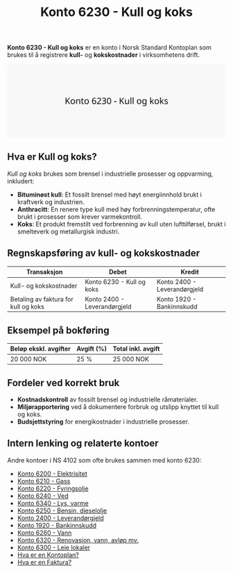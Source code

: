 ﻿---
title: "Konto 6230 - Kull og koks"
seoTitle: "6230-kull-koks"
description: '**Konto 6230 - Kull og koks** er en konto i Norsk Standard Kontoplan som brukes til å registrere **kull-** og **kokskostnader** i virksomhetens drift.'
---

**Konto 6230 - Kull og koks** er en konto i Norsk Standard Kontoplan som brukes til å registrere **kull-** og **kokskostnader** i virksomhetens drift.

![Illustrasjon av konto 6230 Kull og koks](6230-kull-koks-image.svg)

## Hva er Kull og koks?

*Kull og koks* brukes som brensel i industrielle prosesser og oppvarming, inkludert:

* **Bituminøst kull**: Et fossilt brensel med høyt energiinnhold brukt i kraftverk og industrien.
* **Anthracitt**: En renere type kull med høy forbrenningstemperatur, ofte brukt i prosesser som krever varmekontroll.
* **Koks**: Et produkt fremstilt ved forbrenning av kull uten lufttilførsel, brukt i smelteverk og metallurgisk industri.

## Regnskapsføring av kull- og kokskostnader

| Transaksjon                         | Debet                         | Kredit                       |
|-------------------------------------|-------------------------------|------------------------------|
| Kull- og kokskostnader              | Konto 6230 - Kull og koks     | Konto 2400 - Leverandørgjeld |
| Betaling av faktura for kull og koks| Konto 2400 - Leverandørgjeld  | Konto 1920 - Bankinnskudd    |

## Eksempel på bokføring

| Beløp ekskl. avgifter | Avgift (%) | Total inkl. avgift |
|-----------------------|------------|--------------------|
| 20 000 NOK            | 25 %       | 25 000 NOK         |

## Fordeler ved korrekt bruk

* **Kostnadskontroll** av fossilt brensel og industrielle råmaterialer.
* **Miljørapportering** ved å dokumentere forbruk og utslipp knyttet til kull og koks.
* **Budsjettstyring** for energikostnader i industrielle prosesser.

## Intern lenking og relaterte kontoer

Andre kontoer i NS 4102 som ofte brukes sammen med konto 6230:

* [Konto 6200 - Elektrisitet](/blogs/kontoplan/6200-elektrisitet "Konto 6200 - Elektrisitet")
* [Konto 6210 - Gass](/blogs/kontoplan/6210-gass "Konto 6210 - Gass")
* [Konto 6220 - Fyringsolje](/blogs/kontoplan/6220-fyringsolje "Konto 6220 - Fyringsolje")
* [Konto 6240 - Ved](/blogs/kontoplan/6240-ved "Konto 6240 - Ved")
* [Konto 6340 - Lys, varme](/blogs/kontoplan/6340-lys-varme "Konto 6340 - Lys, varme")
* [Konto 6250 - Bensin, dieselolje](/blogs/kontoplan/6250-bensin-dieselolje "Konto 6250 - Bensin, dieselolje")
* [Konto 2400 - Leverandørgjeld](/blogs/kontoplan/2400-leverandorgjeld "Konto 2400 - Leverandørgjeld")
* [Konto 1920 - Bankinnskudd](/blogs/kontoplan/1920-bankinnskudd "Konto 1920 - Bankinnskudd")
* [Konto 6260 - Vann](/blogs/kontoplan/6260-vann "Konto 6260 - Vann")
* [Konto 6320 - Renovasjon, vann, avløp mv.](/blogs/kontoplan/6320-renovasjon-vann-avlop-mv "Konto 6320 - Renovasjon, vann, avløp mv.")
* [Konto 6300 - Leie lokaler](/blogs/kontoplan/6300-leie-lokaler "Konto 6300 - Leie lokaler")
* [Hva er en Kontoplan?](/blogs/regnskap/hva-er-kontoplan "Hva er en Kontoplan? Komplett Guide til Kontoplaner i Norsk Regnskap")
* [Hva er en Faktura?](/blogs/regnskap/hva-er-en-faktura "Hva er en Faktura? En Guide til Norske Fakturakrav")






